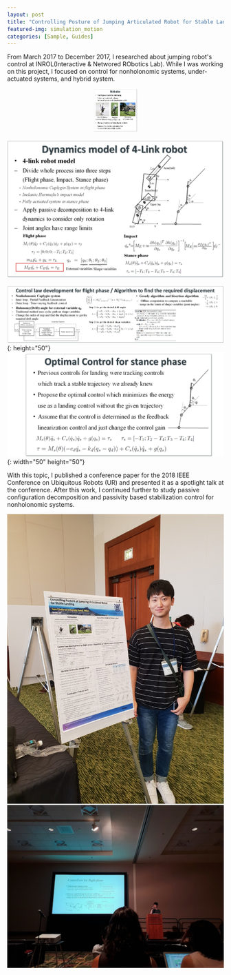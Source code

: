 ```yaml
---
layout: post
title: "Controlling Posture of Jumping Articulated Robot for Stable Landing"
featured-img: simulation_motion
categories: [Sample, Guides]
---
```


From March 2017 to December 2017, I researched about jumping robot's control at INROL(Interactive & Networed RObotics Lab). While I was working on this project, I focused on control for nonholonomic systems, under-actuated systems, and hybrid system. 

<p align="center">
  <img src="/assets/jumping/poster1.jpg" width="100" height="100">
</p>
<p align="center">
  <img src="/assets/jumping/poster2.jpg">
</p>

![poster3](/assets/jumping/poster3.jpg){: height="50"}  ![poster4](/assets/jumping/poster4.jpg){: width="50" height="50"}

With this topic, I published a conference paper for the 2018 IEEE Conference on Ubiquitous Robots (UR) and presented it as a spotlight talk at the conference. After this work, I continued further to study passive configuration decomposition and passivity based stabilization control for nonholonomic systems. 

![ur1](/assets/jumping/ur1.jpg)  ![ur2](/assets/jumping/ur2.jpg)

